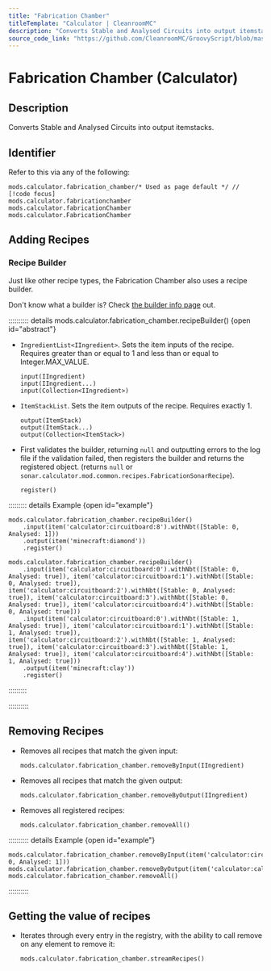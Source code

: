 ```yaml
---
title: "Fabrication Chamber"
titleTemplate: "Calculator | CleanroomMC"
description: "Converts Stable and Analysed Circuits into output itemstacks."
source_code_link: "https://github.com/CleanroomMC/GroovyScript/blob/master/src/main/java/com/cleanroommc/groovyscript/compat/mods/calculator/FabricationChamber.java"
---
```


# Fabrication Chamber (Calculator)

## Description

Converts Stable and Analysed Circuits into output itemstacks.

## Identifier

Refer to this via any of the following:

```groovy:no-line-numbers {1}
mods.calculator.fabrication_chamber/* Used as page default */ // [!code focus]
mods.calculator.fabricationchamber
mods.calculator.fabricationChamber
mods.calculator.FabricationChamber
```


## Adding Recipes

### Recipe Builder

Just like other recipe types, the Fabrication Chamber also uses a recipe builder.

Don't know what a builder is? Check [the builder info page](../../groovy/builder.md) out.

:::::::::: details mods.calculator.fabrication_chamber.recipeBuilder() {open id="abstract"}
- `IngredientList<IIngredient>`. Sets the item inputs of the recipe. Requires greater than or equal to 1 and less than or equal to Integer.MAX_VALUE.

    ```groovy:no-line-numbers
    input(IIngredient)
    input(IIngredient...)
    input(Collection<IIngredient>)
    ```

- `ItemStackList`. Sets the item outputs of the recipe. Requires exactly 1.

    ```groovy:no-line-numbers
    output(ItemStack)
    output(ItemStack...)
    output(Collection<ItemStack>)
    ```

- First validates the builder, returning `null` and outputting errors to the log file if the validation failed, then registers the builder and returns the registered object. (returns `null` or `sonar.calculator.mod.common.recipes.FabricationSonarRecipe`).

    ```groovy:no-line-numbers
    register()
    ```

::::::::: details Example {open id="example"}
```groovy:no-line-numbers
mods.calculator.fabrication_chamber.recipeBuilder()
    .input(item('calculator:circuitboard:8').withNbt([Stable: 0, Analysed: 1]))
    .output(item('minecraft:diamond'))
    .register()

mods.calculator.fabrication_chamber.recipeBuilder()
    .input(item('calculator:circuitboard:0').withNbt([Stable: 0, Analysed: true]), item('calculator:circuitboard:1').withNbt([Stable: 0, Analysed: true]), item('calculator:circuitboard:2').withNbt([Stable: 0, Analysed: true]), item('calculator:circuitboard:3').withNbt([Stable: 0, Analysed: true]), item('calculator:circuitboard:4').withNbt([Stable: 0, Analysed: true]))
    .input(item('calculator:circuitboard:0').withNbt([Stable: 1, Analysed: true]), item('calculator:circuitboard:1').withNbt([Stable: 1, Analysed: true]), item('calculator:circuitboard:2').withNbt([Stable: 1, Analysed: true]), item('calculator:circuitboard:3').withNbt([Stable: 1, Analysed: true]), item('calculator:circuitboard:4').withNbt([Stable: 1, Analysed: true]))
    .output(item('minecraft:clay'))
    .register()
```

:::::::::

::::::::::

## Removing Recipes

- Removes all recipes that match the given input:

    ```groovy:no-line-numbers
    mods.calculator.fabrication_chamber.removeByInput(IIngredient)
    ```

- Removes all recipes that match the given output:

    ```groovy:no-line-numbers
    mods.calculator.fabrication_chamber.removeByOutput(IIngredient)
    ```

- Removes all registered recipes:

    ```groovy:no-line-numbers
    mods.calculator.fabrication_chamber.removeAll()
    ```

:::::::::: details Example {open id="example"}
```groovy:no-line-numbers
mods.calculator.fabrication_chamber.removeByInput(item('calculator:circuitboard:8').withNbt([Stable: 0, Analysed: 1]))
mods.calculator.fabrication_chamber.removeByOutput(item('calculator:calculatorassembly'))
mods.calculator.fabrication_chamber.removeAll()
```

::::::::::

## Getting the value of recipes

- Iterates through every entry in the registry, with the ability to call remove on any element to remove it:

    ```groovy:no-line-numbers
    mods.calculator.fabrication_chamber.streamRecipes()
    ```
